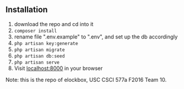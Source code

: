 ## Installation
1. download the repo and cd into it
2. `composer install`
3. rename file ".env.example" to ".env", and set up the db accordingly 
4. `php artisan key:generate`
5. `php artisan migrate`
6. `php artisan db:seed`
7. `php artisan serve`
8. Visit [localhost:8000](http://localhost:8000) in your browser

Note: this is the repo of elockbox, USC CSCI 577a F2016 Team 10.